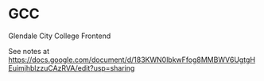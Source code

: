 # GCC
Glendale City College Frontend

See notes at https://docs.google.com/document/d/183KWN0lbkwFfog8MMBWV6UgtgHEuimjhblzzuCAzRVA/edit?usp=sharing
